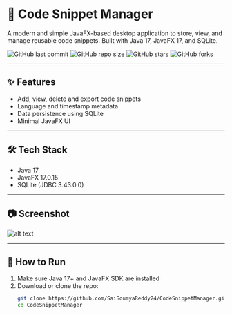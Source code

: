 # 📘 Code Snippet Manager

A modern and simple JavaFX-based desktop application to store, view, and manage reusable code snippets. Built with Java 17, JavaFX 17, and SQLite.

![GitHub last commit](https://img.shields.io/github/last-commit/SaiSoumyaReddy24/CodeSnippetManager?style=flat-square)
![GitHub repo size](https://img.shields.io/github/repo-size/SaiSoumyaReddy24/CodeSnippetManager?style=flat-square)
![GitHub stars](https://img.shields.io/github/stars/SaiSoumyaReddy24/CodeSnippetManager?style=flat-square)
![GitHub forks](https://img.shields.io/github/forks/SaiSoumyaReddy24/CodeSnippetManager?style=flat-square)

---

## ✨ Features

- Add, view, delete and export code snippets
- Language and timestamp metadata
- Data persistence using SQLite
- Minimal JavaFX UI

---

## 🛠️ Tech Stack

- Java 17
- JavaFX 17.0.15
- SQLite (JDBC 3.43.0.0)

---

## 📷 Screenshot

![alt text](image.png)

---

## 🚀 How to Run

1. Make sure Java 17+ and JavaFX SDK are installed
2. Download or clone the repo:
   ```bash
   git clone https://github.com/SaiSoumyaReddy24/CodeSnippetManager.git
   cd CodeSnippetManager
